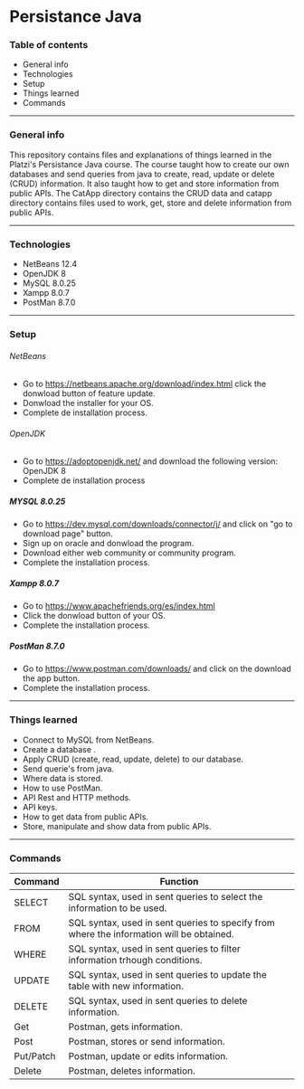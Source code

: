 # Persistance Java
### Table of contents
- General info
- Technologies
- Setup
- Things learned
- Commands


------------

### General info

This repository contains files and explanations of things learned in the Platzi's Persistance Java course. The course taught how to create our own databases and send queries from java to create, read, update or delete (CRUD) information. It also taught how to get and store information from public APIs. The CatApp directory contains the CRUD data and catapp directory contains files used to work, get, store and delete information from public APIs.


------------

### Technologies
- NetBeans 12.4
- OpenJDK 8
- MySQL 8.0.25
- Xampp 8.0.7
- PostMan 8.7.0

------------

### Setup

###### NetBeans
-  Go to https://netbeans.apache.org/download/index.html click the donwload button of feature update.
-  Donwload the installer for your OS.
-  Complete de installation process.

###### OpenJDK
- Go to https://adoptopenjdk.net/ and download the following version: OpenJDK 8
- Complete de installation process

##### MYSQL 8.0.25
- Go to https://dev.mysql.com/downloads/connector/j/ and click on "go to download page" button.
- Sign up on oracle and donwload the program.
- Download either web community or community program.
- Complete the installation process.

##### Xampp 8.0.7
- Go to https://www.apachefriends.org/es/index.html 
- Click the donwload button of your OS.
- Complete the installation process.

##### PostMan 8.7.0
- Go to https://www.postman.com/downloads/ and click on the download the app button.
- Complete the installation process.


------------
### Things learned
- Connect to MySQL from NetBeans.
- Create a database .
- Apply CRUD (create, read, update, delete) to our database.
- Send querie's from java.
- Where data is stored.
- How to use PostMan.
- API Rest and HTTP methods.
- API keys.
- How to get data from public APIs.
- Store, manipulate and show data from public APIs.



------------
### Commands
|  Command | Function  |
| ------------ | ------------ |
| SELECT | SQL syntax, used in sent queries to select the information to be used.   |
| FROM | SQL syntax, used in sent queries to specify from where the information will be obtained. |
| WHERE | SQL syntax, used in sent queries to filter information trhough conditions.|
| UPDATE | SQL syntax, used in sent queries to update the table with new information.|
| DELETE | SQL syntax, used in sent queries to delete information.|
| Get | Postman, gets information.|
| Post | Postman, stores or send information.|
| Put/Patch | Postman, update or edits information.|
| Delete | Postman, deletes information.|

